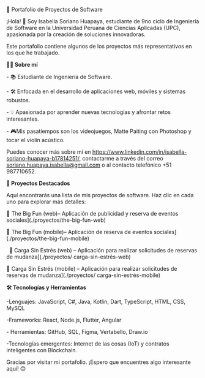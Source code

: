 🌟 Portafolio de Proyectos de Software

¡Hola! 👋 Soy Isabella Soriano Huapaya, estudiante de 9no ciclo de Ingeniería de Software en la Universidad Peruana de Ciencias Aplicadas (UPC), apasionada por la creación de soluciones innovadoras.

Este portafolio contiene algunos de los proyectos más representativos en los que he trabajado.


**🧑‍💻 Sobre mí**

\- 📚 Estudiante de Ingeniería de Software.

\- 🛠️ Enfocada en el desarrollo de aplicaciones web, móviles y sistemas robustos.

\- 💡 Apasionada por aprender nuevas tecnologías y afrontar retos interesantes.

\- 🎮Mis pasatiempos son los videojuegos, Matte Paiting con Photoshop y tocar el violín acústico.

Puedes conocer más sobre mí en <https://www.linkedin.com/in/isabella-soriano-huapaya-b17814251/>,  contactarme a través del correo <soriano.huapaya.isabella@gmail.com> o al contacto telefónico +51 987710652.

**🚀 Proyectos Destacados**

Aquí encontrarás una lista de mis proyectos de software. Haz clic en cada uno para explorar más detalles:

📂 The Big Fun (web)– Aplicación de publicidad y reserva de eventos sociales](./proyectos/the-big-fun-web)

📂 The Big Fun (mobile)– Aplicación de reserva de eventos sociales](./proyectos/the-big-fun-mobile)

` `📂 Carga Sin Estrés (web) – Aplicación para realizar solicitudes de reservas de mudanza](./proyectos/ carga-sin-estrés-web)

📂 Carga Sin Estrés (mobile) – Aplicación para realizar solicitudes de reservas de mudanza](./proyectos/ carga-sin-estrés-mobile)

**🛠️ Tecnologías y Herramientas**

-Lenguajes: JavaScript, C#, Java, Kotlin, Dart, TypeScript, HTML, CSS, MySQL

-Frameworks: React, Node.js, Flutter, Angular

\- Herramientas: GitHub, SQL, Figma, Vertabello, Draw.io

-Tecnologías emergentes: Internet de las cosas (IoT) y contratos inteligentes con Blockchain.

Gracias por visitar mi portafolio. ¡Espero que encuentres algo interesante aquí! 😊



